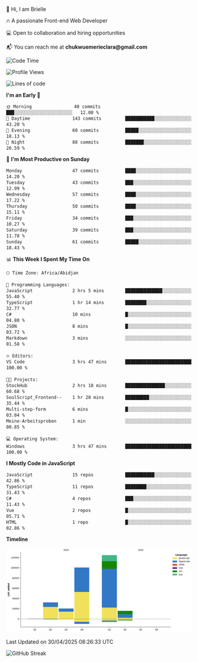 <div align="left">
  <p>👋 Hi, I am Brielle</p>
  <p>🔥 A passionate Front-end Web Developer</p>
  <p>💻 Open to collaboration and hiring opportunities</p>
  <p>📬 You can reach me at <strong>chukwuemerieclara@gmail.com</strong></p>
</div>


 
 <!--START_SECTION:waka-->
![Code Time](http://img.shields.io/badge/Code%20Time-601%20hrs%205%20mins-blue)

![Profile Views](http://img.shields.io/badge/Profile%20Views-0-blue)

![Lines of code](https://img.shields.io/badge/From%20Hello%20World%20I%27ve%20Written-293.0%20thousand%20lines%20of%20code-blue)

**I'm an Early 🐤** 

```text
🌞 Morning                40 commits          ███░░░░░░░░░░░░░░░░░░░░░░   12.08 % 
🌆 Daytime                143 commits         ███████████░░░░░░░░░░░░░░   43.20 % 
🌃 Evening                60 commits          █████░░░░░░░░░░░░░░░░░░░░   18.13 % 
🌙 Night                  88 commits          ███████░░░░░░░░░░░░░░░░░░   26.59 % 
```
📅 **I'm Most Productive on Sunday** 

```text
Monday                   47 commits          ████░░░░░░░░░░░░░░░░░░░░░   14.20 % 
Tuesday                  43 commits          ███░░░░░░░░░░░░░░░░░░░░░░   12.99 % 
Wednesday                57 commits          ████░░░░░░░░░░░░░░░░░░░░░   17.22 % 
Thursday                 50 commits          ████░░░░░░░░░░░░░░░░░░░░░   15.11 % 
Friday                   34 commits          ███░░░░░░░░░░░░░░░░░░░░░░   10.27 % 
Saturday                 39 commits          ███░░░░░░░░░░░░░░░░░░░░░░   11.78 % 
Sunday                   61 commits          █████░░░░░░░░░░░░░░░░░░░░   18.43 % 
```


📊 **This Week I Spent My Time On** 

```text
🕑︎ Time Zone: Africa/Abidjan

💬 Programming Languages: 
JavaScript               2 hrs 5 mins        ██████████████░░░░░░░░░░░   55.40 % 
TypeScript               1 hr 14 mins        ████████░░░░░░░░░░░░░░░░░   32.77 % 
C#                       10 mins             █░░░░░░░░░░░░░░░░░░░░░░░░   04.80 % 
JSON                     8 mins              █░░░░░░░░░░░░░░░░░░░░░░░░   03.72 % 
Markdown                 3 mins              ░░░░░░░░░░░░░░░░░░░░░░░░░   01.58 % 

🔥 Editors: 
VS Code                  3 hrs 47 mins       █████████████████████████   100.00 % 

🐱‍💻 Projects: 
StockHub                 2 hrs 18 mins       ███████████████░░░░░░░░░░   60.68 % 
SoulScript_Frontend--    1 hr 20 mins        █████████░░░░░░░░░░░░░░░░   35.44 % 
Multi-step-form          6 mins              █░░░░░░░░░░░░░░░░░░░░░░░░   03.04 % 
Meine-Arbeitsproben      1 min               ░░░░░░░░░░░░░░░░░░░░░░░░░   00.85 % 

💻 Operating System: 
Windows                  3 hrs 47 mins       █████████████████████████   100.00 % 
```

**I Mostly Code in JavaScript** 

```text
JavaScript               15 repos            ███████████░░░░░░░░░░░░░░   42.86 % 
TypeScript               11 repos            ████████░░░░░░░░░░░░░░░░░   31.43 % 
C#                       4 repos             ███░░░░░░░░░░░░░░░░░░░░░░   11.43 % 
Vue                      2 repos             █░░░░░░░░░░░░░░░░░░░░░░░░   05.71 % 
HTML                     1 repo              █░░░░░░░░░░░░░░░░░░░░░░░░   02.86 % 
```



**Timeline**

![Lines of Code chart](https://raw.githubusercontent.com/Brielle28/Brielle28/main/assets/bar_graph.png)


 Last Updated on 30/04/2025 08:26:33 UTC
<!--END_SECTION:waka-->

![GitHub Streak](https://github-readme-streak-stats.herokuapp.com/?user=Brielle28)



